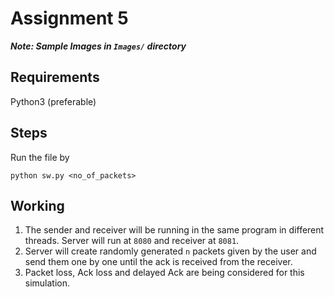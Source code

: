# Assignment 5

***Note: Sample Images in `Images/` directory***

## Requirements

Python3 (preferable)  

## Steps
Run the file by
```
python sw.py <no_of_packets>
```

## Working
1. The sender and receiver will be running in the same program in different threads. Server will run at `8080` and receiver at `8081`. 
2. Server will create randomly generated `n` packets given by the user and send them one by one until the ack is received from the receiver.
3. Packet loss, Ack loss and delayed Ack are being considered for this simulation.